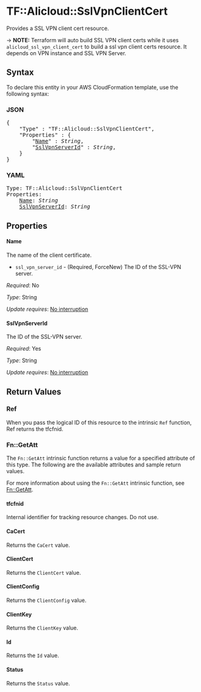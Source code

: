# TF::Alicloud::SslVpnClientCert

Provides a SSL VPN client cert resource.

-> **NOTE:** Terraform will auto build SSL VPN client certs while it uses `alicloud_ssl_vpn_client_cert` to build a ssl vpn client certs resource.
It depends on VPN instance and SSL VPN Server.

## Syntax

To declare this entity in your AWS CloudFormation template, use the following syntax:

### JSON

<pre>
{
    "Type" : "TF::Alicloud::SslVpnClientCert",
    "Properties" : {
        "<a href="#name" title="Name">Name</a>" : <i>String</i>,
        "<a href="#sslvpnserverid" title="SslVpnServerId">SslVpnServerId</a>" : <i>String</i>,
    }
}
</pre>

### YAML

<pre>
Type: TF::Alicloud::SslVpnClientCert
Properties:
    <a href="#name" title="Name">Name</a>: <i>String</i>
    <a href="#sslvpnserverid" title="SslVpnServerId">SslVpnServerId</a>: <i>String</i>
</pre>

## Properties

#### Name

The name of the client certificate.
- `ssl_vpn_server_id` - (Required, ForceNew) The ID of the SSL-VPN server.

_Required_: No

_Type_: String

_Update requires_: [No interruption](https://docs.aws.amazon.com/AWSCloudFormation/latest/UserGuide/using-cfn-updating-stacks-update-behaviors.html#update-no-interrupt)

#### SslVpnServerId

The ID of the SSL-VPN server.

_Required_: Yes

_Type_: String

_Update requires_: [No interruption](https://docs.aws.amazon.com/AWSCloudFormation/latest/UserGuide/using-cfn-updating-stacks-update-behaviors.html#update-no-interrupt)

## Return Values

### Ref

When you pass the logical ID of this resource to the intrinsic `Ref` function, Ref returns the tfcfnid.

### Fn::GetAtt

The `Fn::GetAtt` intrinsic function returns a value for a specified attribute of this type. The following are the available attributes and sample return values.

For more information about using the `Fn::GetAtt` intrinsic function, see [Fn::GetAtt](https://docs.aws.amazon.com/AWSCloudFormation/latest/UserGuide/intrinsic-function-reference-getatt.html).

#### tfcfnid

Internal identifier for tracking resource changes. Do not use.

#### CaCert

Returns the <code>CaCert</code> value.

#### ClientCert

Returns the <code>ClientCert</code> value.

#### ClientConfig

Returns the <code>ClientConfig</code> value.

#### ClientKey

Returns the <code>ClientKey</code> value.

#### Id

Returns the <code>Id</code> value.

#### Status

Returns the <code>Status</code> value.

